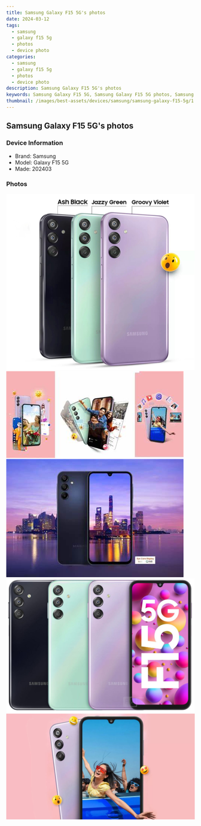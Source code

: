 ```yaml
---
title: Samsung Galaxy F15 5G's photos
date: 2024-03-12
tags: 
  - samsung
  - galaxy f15 5g
  - photos
  - device photo
categories: 
  - samsung
  - galaxy f15 5g
  - photos
  - device photo
description: Samsung Galaxy F15 5G's photos
keywords: Samsung Galaxy F15 5G, Samsung Galaxy F15 5G photos, Samsung Galaxy F15 5G device photo
thumbnail: /images/best-assets/devices/samsung/samsung-galaxy-f15-5g/1.jpg
---
```


## Samsung Galaxy F15 5G's photos

### Device Information

- Brand: Samsung
- Model: Galaxy F15 5G
- Made: 202403

### Photos

![/images/best-assets/devices/samsung/samsung-galaxy-f15-5g/1.jpg](/images/best-assets/devices/samsung/samsung-galaxy-f15-5g/1.jpg)
![/images/best-assets/devices/samsung/samsung-galaxy-f15-5g/2.jpg](/images/best-assets/devices/samsung/samsung-galaxy-f15-5g/2.jpg)
![/images/best-assets/devices/samsung/samsung-galaxy-f15-5g/3.jpg](/images/best-assets/devices/samsung/samsung-galaxy-f15-5g/3.jpg)
![/images/best-assets/devices/samsung/samsung-galaxy-f15-5g/4.jpg](/images/best-assets/devices/samsung/samsung-galaxy-f15-5g/4.jpg)
![/images/best-assets/devices/samsung/samsung-galaxy-f15-5g/5.jpg](/images/best-assets/devices/samsung/samsung-galaxy-f15-5g/5.jpg)
